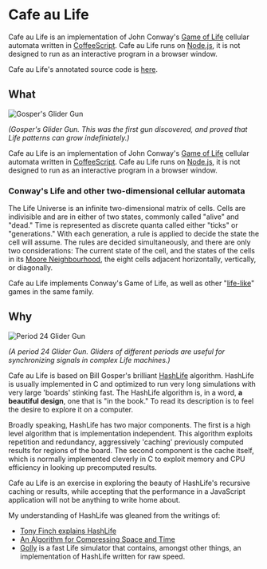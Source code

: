 # Cafe au Life

Cafe au Life is an implementation of John Conway's [Game of Life][life] cellular automata written in [CoffeeScript][cs]. Cafe au Life runs on [Node.js][node], it is not designed to run as an interactive program in a browser window.

[life]: http://en.wikipedia.org/wiki/Conway's_Game_of_Life
[cs]: http://jashkenas.github.com/coffee-script/
[node]: http://nodejs.org

Cafe au Life's annotated source code is [here](http://raganwald.github.com/cafeaulife/docs/cafeaulife.html).

## What

![Gosper's Glider Gun](http://raganwald.github.com/cafeaulife/docs/gospers_glider_gun.gif)

*(Gosper's Glider Gun. This was the first gun discovered, and proved that Life patterns can grow indefiniately.)*

Cafe au Life is an implementation of John Conway's [Game of Life][life] cellular automata written in [CoffeeScript][cs].
Cafe au Life runs on [Node.js][node], it is not designed to run as an interactive program in a browser window.

[life]: http://en.wikipedia.org/wiki/Conway's_Game_of_Life
[cs]: http://jashkenas.github.com/coffee-script/
[node]: http://nodejs.org

### Conway's Life and other two-dimensional cellular automata

The Life Universe is an infinite two-dimensional matrix of cells. Cells are indivisible and are in either of two states,
commonly called "alive" and "dead." Time is represented as discrete quanta called either "ticks" or "generations."
With each generation, a rule is applied to decide the state the cell will assume. The rules are decided simultaneously,
and there are only two considerations: The current state of the cell, and the states of the cells in its
[Moore Neighbourhood][moore], the eight cells adjacent horizontally, vertically, or diagonally.

Cafe au Life implements Conway's Game of Life, as well as other "[life-like][ll]" games in the same family.

[ll]: http://www.conwaylife.com/wiki/Cellular_automaton#Well-known_Life-like_cellular_automata
[moore]: http://en.wikipedia.org/wiki/Moore_neighborhood

## Why

![Period 24 Glider Gun](http://raganwald.github.com/cafeaulife/docs/Trueperiod24gun.png)

*(A period 24 Glider Gun. Gliders of different periods are useful for synchronizing signals in complex
Life machines.)*

Cafe au Life is based on Bill Gosper's brilliant [HashLife][hl] algorithm. HashLife is usually implemented in C and optimized
to run very long simulations with very large 'boards' stinking fast. The HashLife algorithm is, in a word,
**a beautiful design**, one that is "in the book." To read its description is to feel the desire to explore it on a computer.

Broadly speaking, HashLife has two major components. The first is a high level algorithm that is implementation independent.
This algorithm exploits repetition and redundancy, aggressively 'caching' previously computed results for regions of the board.
The second component is the cache itself, which is normally implemented cleverly in C to exploit memory and CPU efficiency
in looking up precomputed results.

Cafe au Life is an exercise in exploring the beauty of HashLife's recursive caching or results, while accepting that the
performance in a JavaScript application will not be anything to write home about.

[hl]: http://en.wikipedia.org/wiki/Hashlife

My understanding of HashLife was gleaned from the writings of:

* [Tony Finch explains HashLife](http://fanf.livejournal.com/83709.html)
* [An Algorithm for Compressing Space and Time](http://drdobbs.com/jvm/184406478)
* [Golly][golly] is a fast Life simulator that contains, amongst other things, an implementation of HashLife written for raw speed.

[golly]: http://golly.sourceforge.net/